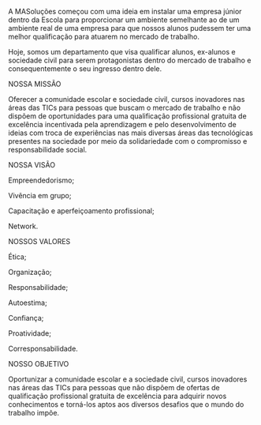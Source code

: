 A MASoluções começou com uma ideia em instalar uma empresa júnior dentro da Escola para proporcionar um ambiente semelhante ao de um ambiente real de uma empresa para que nossos alunos pudessem ter uma melhor qualificação para atuarem no mercado de trabalho. 

Hoje, somos um departamento que visa qualificar alunos, ex-alunos e sociedade civil para serem protagonistas dentro do mercado de trabalho e consequentemente o seu ingresso dentro dele.


NOSSA MISSÃO


Oferecer a comunidade escolar e sociedade civil, cursos inovadores nas áreas das TICs para pessoas que buscam o  mercado de trabalho  e não dispõem de oportunidades para uma qualificação profissional gratuita de excelência incentivada  pela aprendizagem e pelo desenvolvimento de ideias com troca de experiências nas mais diversas áreas das tecnológicas presentes na sociedade por meio da solidariedade com o compromisso e responsabilidade social.

 

NOSSA VISÃO

 

Empreendedorismo;

Vivência em grupo;

Capacitação e aperfeiçoamento profissional;

Network.

 

NOSSOS VALORES

 

Ética;

Organização;

Responsabilidade;

Autoestima;

Confiança;

Proatividade;

Corresponsabilidade.


NOSSO OBJETIVO

Oportunizar a comunidade escolar e a sociedade civil, cursos inovadores nas áreas das TICs para pessoas que não dispõem de ofertas de qualificação profissional gratuita de excelência para adquirir novos conhecimentos e torná-los aptos aos diversos desafios que o mundo do trabalho impõe.

